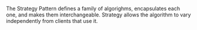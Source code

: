 The Strategy Pattern defines a family of algorighms, encapsulates each one, and makes them interchangeable. Strategy allows the algorithm to vary independently from clients that use it.
